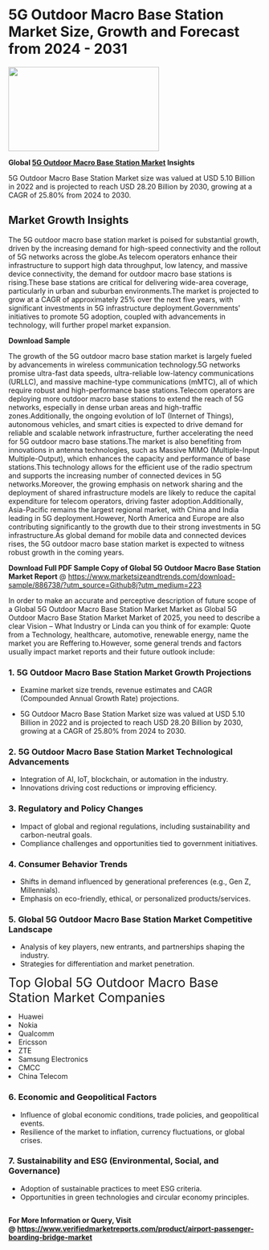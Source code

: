 <H1>5G Outdoor Macro Base Station Market Size, Growth and Forecast from 2024 - 2031</H1><img class="aligncenter size-medium wp-image-584254" src="https://thirdeyenews.in/wp-content/uploads/2024/09/Global-Market-Research-300x168.jpeg" alt="" width="300" height="168" /><p><strong>Global&nbsp;<a href="https://www.marketsizeandtrends.com/download-sample/886738/?utm_source=Github8j?utm_medium=223">5G Outdoor Macro Base Station Market</a> Insights</strong></p><p>5G Outdoor Macro Base Station Market size was valued at USD 5.10 Billion in 2022 and is projected to reach USD 28.20 Billion by 2030, growing at a CAGR of 25.80% from 2024 to 2030.</p><p><h2>Market Growth Insights</h2> <p>The 5G outdoor macro base station market is poised for substantial growth, driven by the increasing demand for high-speed connectivity and the rollout of 5G networks across the globe.As telecom operators enhance their infrastructure to support high data throughput, low latency, and massive device connectivity, the demand for outdoor macro base stations is rising.These base stations are critical for delivering wide-area coverage, particularly in urban and suburban environments.The market is projected to grow at a CAGR of approximately 25% over the next five years, with significant investments in 5G infrastructure deployment.Governments' initiatives to promote 5G adoption, coupled with advancements in technology, will further propel market expansion.</p> <p><strong>Download Sample</strong></p> <p>The growth of the 5G outdoor macro base station market is largely fueled by advancements in wireless communication technology.5G networks promise ultra-fast data speeds, ultra-reliable low-latency communications (URLLC), and massive machine-type communications (mMTC), all of which require robust and high-performance base stations.Telecom operators are deploying more outdoor macro base stations to extend the reach of 5G networks, especially in dense urban areas and high-traffic zones.Additionally, the ongoing evolution of IoT (Internet of Things), autonomous vehicles, and smart cities is expected to drive demand for reliable and scalable network infrastructure, further accelerating the need for 5G outdoor macro base stations.The market is also benefiting from innovations in antenna technologies, such as Massive MIMO (Multiple-Input Multiple-Output), which enhances the capacity and performance of base stations.This technology allows for the efficient use of the radio spectrum and supports the increasing number of connected devices in 5G networks.Moreover, the growing emphasis on network sharing and the deployment of shared infrastructure models are likely to reduce the capital expenditure for telecom operators, driving faster adoption.Additionally, Asia-Pacific remains the largest regional market, with China and India leading in 5G deployment.However, North America and Europe are also contributing significantly to the growth due to their strong investments in 5G infrastructure.As global demand for mobile data and connected devices rises, the 5G outdoor macro base station market is expected to witness robust growth in the coming years.<p><span class=""><strong>Download Full PDF Sample Copy of Global 5G Outdoor Macro Base Station Market Report</strong> @ <a href="https://www.marketsizeandtrends.com/download-sample/886738/?utm_source=Github8j?utm_medium=223" target="_blank">https://www.marketsizeandtrends.com/download-sample/886738/?utm_source=Github8j?utm_medium=223</a></span></p><p>In order to make an accurate and perceptive description of future scope of a Global&nbsp;5G Outdoor Macro Base Station Market Market as Global&nbsp;5G Outdoor Macro Base Station Market Market of 2025, you need to describe a clear Vision &ndash; What Industry or Linda can you think of for example: Quote from a Technology, healthcare, automotive, renewable energy, name the market you are Reffering to.However, some general trends and factors usually impact market reports and their future outlook include:</p><h3>1.&nbsp;<strong>5G Outdoor Macro Base Station Market Growth Projections</strong></h3><ul><li>Examine market size trends, revenue estimates and CAGR (Compounded Annual Growth Rate) projections.</li><li><p>5G Outdoor Macro Base Station Market size was valued at USD 5.10 Billion in 2022 and is projected to reach USD 28.20 Billion by 2030, growing at a CAGR of 25.80% from 2024 to 2030.</p></li></ul><h3>2.&nbsp;<strong>5G Outdoor Macro Base Station Market Technological Advancements</strong></h3><ul><li>Integration of AI, IoT, blockchain, or automation in the industry.</li><li>Innovations driving cost reductions or improving efficiency.</li></ul><h3>3.&nbsp;<strong>Regulatory and Policy Changes</strong></h3><ul><li>Impact of global and regional regulations, including sustainability and carbon-neutral goals.</li><li>Compliance challenges and opportunities tied to government initiatives.</li></ul><h3>4.&nbsp;<strong>Consumer Behavior Trends</strong></h3><ul><li>Shifts in demand influenced by generational preferences (e.g., Gen Z, Millennials).</li><li>Emphasis on eco-friendly, ethical, or personalized products/services.</li></ul><h3>5.&nbsp;<strong>Global 5G Outdoor Macro Base Station Market Competitive Landscape</strong></h3><ul><li>Analysis of key players, new entrants, and partnerships shaping the industry.</li><li>Strategies for differentiation and market penetration.</li></ul><p data-pm-slice="1 1 []"><span style="color: inherit; font-family: inherit; font-size: 25px;">Top Global 5G Outdoor Macro Base Station Market Companies</span></p><div class="" data-test-id=""><p><li>Huawei</li><li> Nokia</li><li> Qualcomm</li><li> Ericsson</li><li> ZTE</li><li> Samsung Electronics</li><li> CMCC</li><li> China Telecom</li></p></div><h3>6.&nbsp;<strong>Economic and Geopolitical Factors</strong></h3><ul><li>Influence of global economic conditions, trade policies, and geopolitical events.</li><li>Resilience of the market to inflation, currency fluctuations, or global crises.</li></ul><h3>7.&nbsp;<strong>Sustainability and ESG (Environmental, Social, and Governance)</strong></h3><ul><li>Adoption of sustainable practices to meet ESG criteria.</li><li>Opportunities in green technologies and circular economy principles.</li></ul><h2><strong style="font-size: 14px;">For More Information or Query, Visit @&nbsp;</strong><a style="background-color: #ffffff; font-size: 14px;" href="https://www.marketsizeandtrends.com/report/5g-outdoor-macro-base-station-market/" target="_blank">https://www.verifiedmarketreports.com/product/airport-passenger-boarding-bridge-market</a></h2>